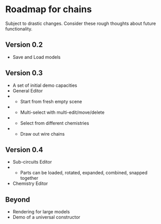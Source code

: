 # Roadmap for chains
Subject to drastic changes. Consider these rough thoughts about future functionality.

## Version 0.2
- Save and Load models

## Version 0.3
- A set of initial demo capacities
- General Editor
- - Start from fresh empty scene
- - Multi-select with multi-edit/move/delete
- - Select from different chemistries
- - Draw out wire chains

## Version 0.4
- Sub-circuits Editor
- - Parts can be loaded, rotated, expanded, combined, snapped together
- Chemistry Editor

## Beyond
- Rendering for large models
- Demo of a universal constructor

